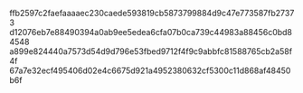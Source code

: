 ffb2597c2faefaaaaec230caede593819cb5873799884d9c47e773587fb27373
d12076eb7e88490394a0ab9ee5edea6cfa07b0ca739c44983a88456c0bd84548
a899e824440a7573d54d9d796e53fbed9712f4f9c9abbfc81588765cb2a58f4f
67a7e32ecf495406d02e4c6675d921a4952380632cf5300c11d868af48450b6f
